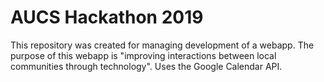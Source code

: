 # AUCS Hackathon 2019
This repository was created for managing development of a webapp. The purpose of this webapp is "improving interactions between local communities through technology".
Uses the Google Calendar API.
